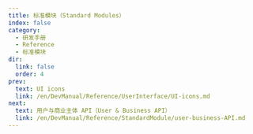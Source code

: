 ```yaml
---
title: 标准模块（Standard Modules）
index: false
category:
  - 研发手册
  - Reference
  - 标准模块
dir:
  link: false
  order: 4
prev:
  text: UI icons
  link: /en/DevManual/Reference/UserInterface/UI-icons.md
next:
  text: 用户与商业主体 API（User & Business API）
  link: /en/DevManual/Reference/StandardModule/user-business-API.md
---
```

